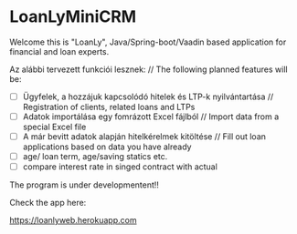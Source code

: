 # LoanLyMiniCRM

Welcome this is "LoanLy", Java/Spring-boot/Vaadin based application for financial and loan experts.

Az alábbi tervezett funkciói lesznek: // The following planned features will be:

- [ ] Ügyfelek, a hozzájuk kapcsolódó hitelek és LTP-k nyilvántartása // Registration of clients, related loans and LTPs
- [ ] Adatok importálása egy fomrázott Excel fájlból // Import data from a special Excel file
- [ ] A már bevitt adatok alapján hitelkérelmek kitöltése // Fill out loan applications based on data you have already 
- [ ] age/ loan term, age/saving statics etc. 
- [ ] compare interest rate in singed contract with actual

The program is under developmentent!!

Check the app here:

https://loanlyweb.herokuapp.com

